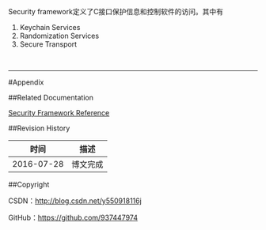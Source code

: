 Security framework定义了C接口保护信息和控制软件的访问。其中有

1. Keychain Services
2. Randomization Services
3. Secure Transport

&#160;

----------

#Appendix

##Related Documentation

[Security Framework Reference](https://developer.apple.com/library/ios/documentation/Security/Reference/SecurityFrameworkReference/index.html)

##Revision History

| 时间 | 描述 |
| ---- | ---- |
| 2016-07-28 | 博文完成 |

##Copyright

CSDN：http://blog.csdn.net/y550918116j

GitHub：https://github.com/937447974